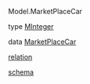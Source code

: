 Model.MarketPlaceCar

type [MInteger](Model-MarketPlaceCar.html#t:MInteger)

data [MarketPlaceCar](Model-MarketPlaceCar.html#t:MarketPlaceCar)

[relation](Model-MarketPlaceCar.html#v:relation)

[schema](Model-MarketPlaceCar.html#v:schema)
